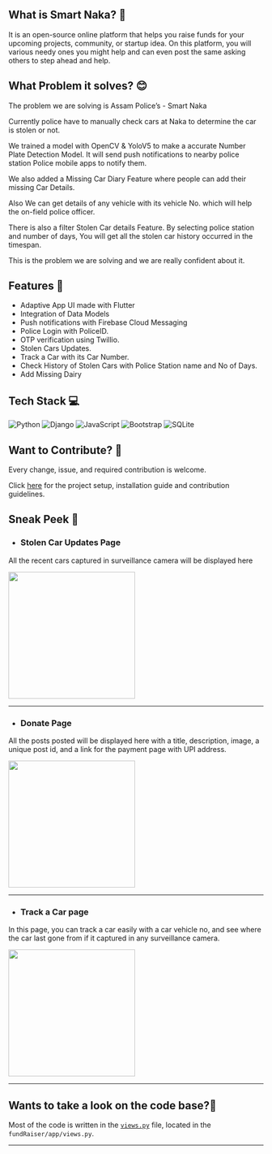 ## What is Smart Naka? 🤔
It is an open-source online platform that helps you raise funds for your upcoming projects, community, or startup idea. On this platform, you will various needy ones you might help and can even post the same asking others to step ahead and help.

## What Problem it solves? 😊
The problem we are solving is Assam Police’s - Smart Naka

Currently police have to manually check cars at Naka to determine the car is stolen or not.

We trained a model with OpenCV & YoloV5 to make a accurate Number Plate Detection Model. It will send push notifications to nearby police station Police mobile apps to notify them.

We also added a Missing Car Diary Feature where people can add their missing Car Details.

Also We can get details of any vehicle with its vehicle No. which will help the on-field police officer.

There is also a filter Stolen Car details Feature. By selecting police station and number of days, You will get all the stolen car history occurred in the timespan.

This is the problem we are solving and we are really confident about it.

## Features 💫
+ Adaptive App UI made with Flutter
+ Integration of Data Models
+ Push notifications with Firebase Cloud Messaging
+ Police Login with PoliceID.
+ OTP verification using Twillio.
+ Stolen Cars Updates.
+ Track a Car with its Car Number.
+ Check History of Stolen Cars with Police Station name and No of Days.
+ Add Missing Dairy

## Tech Stack 💻
![Python](https://img.shields.io/badge/python-3670A0?style=for-the-badge&logo=python&logoColor=ffdd54) ![Django](https://img.shields.io/badge/django-%23092E20.svg?style=for-the-badge&logo=django&logoColor=white) ![JavaScript](https://img.shields.io/badge/javascript-%23323330.svg?style=for-the-badge&logo=javascript&logoColor=%23F7DF1E) ![Bootstrap](https://img.shields.io/badge/bootstrap-%23563D7C.svg?style=for-the-badge&logo=bootstrap&logoColor=white) ![SQLite](https://img.shields.io/badge/sqlite-%2307405e.svg?style=for-the-badge&logo=sqlite&logoColor=white)

## Want to Contribute? 🤝

Every change, issue, and required contribution is welcome.


Click [here](https://github.com/nikhil25803/fundRaiser/blob/main/contribution.md) for the project setup, installation guide and contribution guidelines.

## Sneak Peek 👀

+ ### **Stolen Car Updates Page** 
All the recent cars captured in surveillance camera will be displayed here

<img src="https://assets.devfolio.co/hackathons/c319fcf0bd204d3d9acc419c27e5dcb0/projects/df09a4d61a5e402e909a21a83004cbb2/e1e3f890-05eb-4ffd-90c4-681dbb6c3a0c.jpeg" width="250"/>

---
+ ### **Donate Page**
All the posts posted will be displayed here with a title, description, image, a unique post id, and a link for the payment page with UPI address.

<img src="https://assets.devfolio.co/hackathons/c319fcf0bd204d3d9acc419c27e5dcb0/projects/df09a4d61a5e402e909a21a83004cbb2/e1e3f890-05eb-4ffd-90c4-681dbb6c3a0c.jpeg" width="250"/>

---

+ ### **Track a Car page**  
In this page, you can track a car easily with a car vehicle no, and see where the car last gone from if it captured in any surveillance camera.

<img src="https://assets.devfolio.co/hackathons/c319fcf0bd204d3d9acc419c27e5dcb0/projects/df09a4d61a5e402e909a21a83004cbb2/7e161121-7895-4011-b892-e025310d6f1b.jpeg" width="250"/>


---
 ## Wants to take a look on the code base?🧐

 Most of the code is written in the [`views.py`](https://github.com/nikhil25803/fundRaiser/tree/main/raiser) file, located in the `fundRaiser/app/views.py`.

 ---
